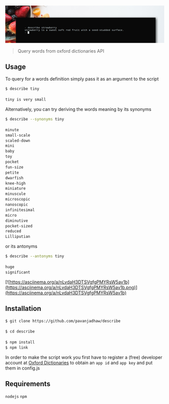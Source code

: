![heroimage.png](./media/describe.png)
>Query words from oxford dictionaries API

## Usage

To query for a words definition simply pass it as an argument to the script

```bash
$ describe tiny

tiny is very small
```

Alternatively, you can try deriving the words meaning by its synonyms

```bash
$ describe --synonyms tiny

minute
small-scale
scaled-down
mini
baby
toy
pocket
fun-size
petite
dwarfish
knee-high
miniature
minuscule
microscopic
nanoscopic
infinitesimal
micro
diminutive
pocket-sized
reduced
Lilliputian
```

or its antonyms

```bash
$ describe --antonyms tiny

huge
significant
```

[![https://asciinema.org/a/nLvdaH3DTSVgfgPMYRsW5av1b](https://asciinema.org/a/nLvdaH3DTSVgfgPMYRsW5av1b.png)](https://asciinema.org/a/nLvdaH3DTSVgfgPMYRsW5av1b)


## Installation

```bash
$ git clone https://github.com/pavanjadhaw/describe

$ cd describe

$ npm install
$ npm link
```

In order to make the script work you first have to register a (free) developer account at [Oxford Dictionaries](https://developer.oxforddictionaries.com/) to obtain an `app id` and `app key` and put them in config.js


## Requirements

`nodejs`
`npm`
